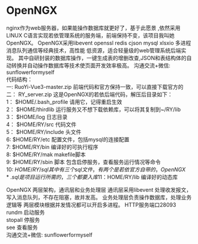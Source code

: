 # OpenNGX
nginx作为web服务器，如果能操作数据库就更好了，基于此愿景 ,依然采用LINUX C语言实现若依管理系统的服务端，前端保持不变，该项目我叫她OpenNGX。 OpenNGX采用libevent openssl redis cjson  mysql xlsxio 多进程 消息队列通信等经典技术，高性能 低资源，适合轻量级的web管理系统后端实现。 其中自研封装的数据库操作，一键生成表的增删改查,JSON和表结构体的自动转换并自动操作数据库等技术使页面开发效率极高。
沟通交流+微信: sunflowerformyself  
代码结构：  
一:  RuoYi-Vue3-master.zip   前端代码和官方保持一致，可以直接下载官方的  
二： RY_server.zip           这是OpenNGX的若依后端代码，解压后目录如下：  
1： $HOME/.bash_profile  请用它，记得重启生效  
2： $HOME/thirdlib     运行服务又不想下载依赖库，可以将其复制到~/RY/lib  
3： $HOME/log          日志目录  
4： $HOME/RY/src       代码文件  
5： $HOME/RY/include   头文件  
6:  $HOME/RY/etc       配置文件，包括mysql的连接配置  
7:  $HOME/RY/bin       编译好的可执行程序  
8:  $HOME/RY/mak       makefile脚本  
9:  $HOME/RY/sbin      脚本 包含启停服务，查看服务运行情况等命令  
10: $HOME/RY/sql       其中有三个sql文件，有两个是若依官方自带的，OpenNGX*.sql是项目运行所需的，三个都要入库  
11：$HOME/RY/lib       编译好的动态库

OpenNGX 两层架构，通讯层和业务处理层  通讯层采用libevent 处理收发报文，写入消息队列，不存在阻塞，故并发高。 业务处理层负责操作数据库，处理业务逻辑等 两层模块根据并发情况都可以开启多进程。
HTTP服务端口28093  
rundm 启动服务  
stopall 停服务  
see  查看服务  
沟通交流+微信: sunflowerformyself  

    
